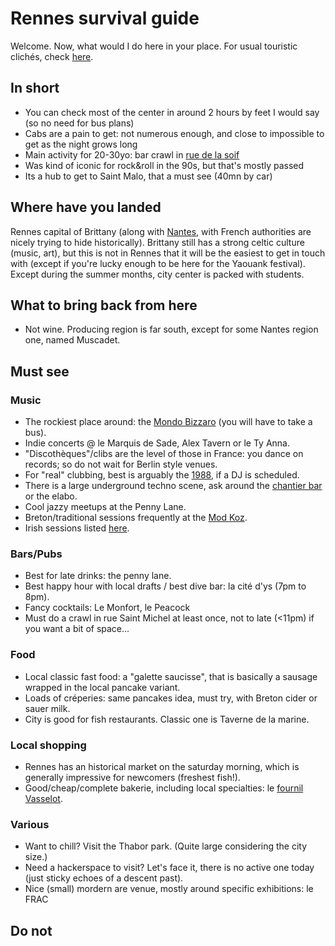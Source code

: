# Rennes survival guide

Welcome. Now, what would I do here in your place.
For usual touristic clichés, check [here](https://www.brittanytourism.com/destinations/the-10-destinations/rennes-and-brittanys-historic-gateways/rennes/).

## In short

  - You can check most of the center in around 2 hours by feet I would say (so no need for bus plans)
  - Cabs are a pain to get: not numerous enough, and close to impossible to get as the night grows long
  - Main activity for 20-30yo: bar crawl in [rue de la soif](https://www.tourisme-rennes.com/en/discover-rennes/history-rennes/drinkers-alley-rennes/)
  - Was kind of iconic for rock&roll in the 90s, but that's mostly passed
  - Its a hub to get to Saint Malo, that a must see (40mn by car)

## Where have you landed

Rennes capital of Brittany (along with [Nantes](https://en.wikipedia.org/wiki/Nantes), with French authorities are nicely trying to hide historically).
Brittany still has a strong celtic culture (music, art), but this is not in Rennes that it will be the easiest to get in touch with (except if you're lucky enough to be here for the Yaouank festival). Except during the summer months, city center is packed with students.

## What to bring back from here
  - Not wine. Producing region is far south, except for some Nantes region one, named Muscadet.

## Must see

### Music
  - The rockiest place around: the [Mondo Bizzaro](https://mondobizarro.fr/) (you will have to take a bus).
  - Indie concerts @ le Marquis de Sade, Alex Tavern or le Ty Anna.
  - "Discothèques"/clibs are the level of those in France: you dance on records; so do not wait for Berlin style venues.
  - For "real" clubbing, best is arguably the [1988](https://www.1988liveclub.com/), if a DJ is scheduled.
  - There is a large underground techno scene, ask around the [chantier bar](https://fr-fr.facebook.com/barlechantier/) or the elabo.
  - Cool jazzy meetups at the Penny Lane.
  - Breton/traditional sessions frequently at the [Mod Koz](https://fr-fr.facebook.com/sessionmodkoz/).
  - Irish sessions listed [here](https://thesession.org).

### Bars/Pubs
  - Best for late drinks: the penny lane.
  - Best happy hour with local drafts / best dive bar: la cité d'ys (7pm to 8pm).
  - Fancy cocktails: Le Monfort, le Peacock
  - Must do a crawl in rue Saint Michel at least once, not to late (<11pm) if you want a bit of space... 

### Food
  - Local classic fast food: a "galette saucisse", that is basically a sausage wrapped in the local pancake variant.
  - Loads of créperies: same pancakes idea, must try, with Breton cider or sauer milk.
  - City is good for fish restaurants. Classic one is Taverne de la marine.

### Local shopping
  - Rennes has an historical market on the saturday morning, which is generally impressive for newcomers (freshest fish!).
  - Good/cheap/complete bakerie, including local specialties: le [fournil Vasselot](https://www.tripadvisor.fr/Restaurant_Review-g187103-d8605434-Reviews-Le_Fournil_Vasselot-Rennes_Ille_et_Vilaine_Brittany.html).
  
### Various
  - Want to chill? Visit the Thabor park. (Quite large considering the city size.)
  - Need a hackerspace to visit? Let's face it, there is no active one today (just sticky echoes of a descent past).
  - Nice (small) mordern are venue, mostly around specific exhibitions: le FRAC
  
## Do not
